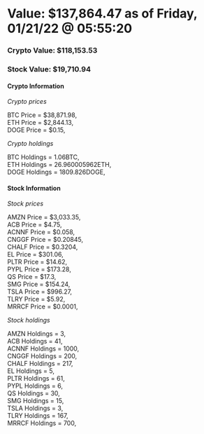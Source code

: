 # Value: $137,864.47 as of Friday, 01/21/22 @ 05:55:20 

### Crypto Value: $118,153.53

### Stock Value: $19,710.94

#### Crypto Information 
*Crypto prices* 

BTC Price = $38,871.98,  
ETH Price = $2,844.13,  
DOGE Price = $0.15,  


*Crypto holdings* 

BTC Holdings = 1.06BTC,  
ETH Holdings = 26.960005962ETH,  
DOGE Holdings = 1809.826DOGE,  


#### Stock Information 

*Stock prices* 

AMZN Price = $3,033.35,  
ACB Price = $4.75,  
ACNNF Price = $0.058,  
CNGGF Price = $0.20845,  
CHALF Price = $0.3204,  
EL Price = $301.06,  
PLTR Price = $14.62,  
PYPL Price = $173.28,  
QS Price = $17.3,  
SMG Price = $154.24,  
TSLA Price = $996.27,  
TLRY Price = $5.92,  
MRRCF Price = $0.0001,  


*Stock holdings* 

AMZN Holdings = 3,  
ACB Holdings = 41,  
ACNNF Holdings = 1000,  
CNGGF Holdings = 200,  
CHALF Holdings = 217,  
EL Holdings = 5,  
PLTR Holdings = 61,  
PYPL Holdings = 6,  
QS Holdings = 30,  
SMG Holdings = 15,  
TSLA Holdings = 3,  
TLRY Holdings = 167,  
MRRCF Holdings = 700,  


